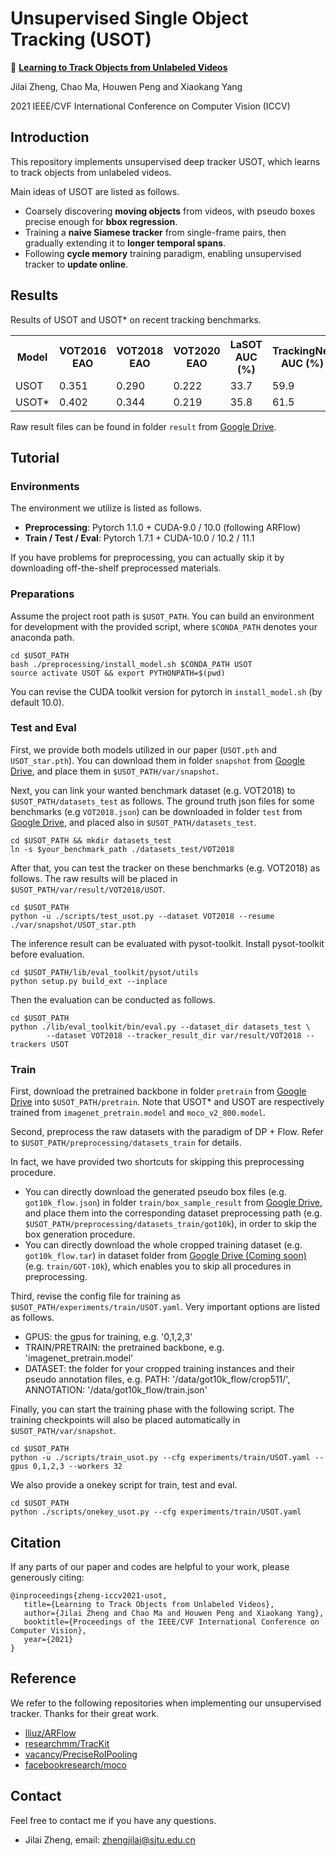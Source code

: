 # Unsupervised Single Object Tracking (USOT)

:herb: **[Learning to Track Objects from Unlabeled Videos](https://arxiv.org/abs/2108.12711)**

Jilai Zheng, Chao Ma, Houwen Peng and Xiaokang Yang

2021 IEEE/CVF International Conference on Computer Vision (ICCV)

## Introduction

 This repository implements unsupervised deep tracker USOT, 
 which learns to track objects from unlabeled videos. 
 
 Main ideas of USOT are listed as follows.

 - Coarsely discovering **moving objects** from videos, with pseudo boxes precise enough for **bbox regression**. 
 - Training a **naive Siamese tracker** from single-frame pairs, then gradually extending it to **longer temporal spans**.
 - Following **cycle memory** training paradigm, enabling unsupervised tracker to **update online**.

## Results

 Results of USOT and USOT* on recent tracking benchmarks.
 
 <table>
  <tr>
    <th>Model</th>
    <th>VOT2016<br> EAO </th>
    <th>VOT2018<br> EAO </th>
    <th>VOT2020<br> EAO </th>
    <th>LaSOT<br> AUC (%)</th>
    <th>TrackingNet<br> AUC (%)</th>
    <th>OTB100<br> AUC (%)</th>
  </tr>
  <tr>
    <td>USOT</td>
    <td>0.351</td>
    <td>0.290</td>
    <td>0.222</td>
    <td>33.7</td>
    <td>59.9</td>
    <td>58.9</td>
  </tr>
  <tr>
    <td>USOT*</td>
    <td>0.402</td>
    <td>0.344</td>
    <td>0.219</td>
    <td>35.8</td>    
    <td>61.5</td>
    <td>57.4</td>
  </tr>
 </table>
 
 Raw result files can be found in folder `result` 
 from [Google Drive](https://drive.google.com/drive/folders/1oa5fJN_QicIF1aJ-Uth2IQaY_bOW49Ia?usp=sharing).

## Tutorial

### Environments

 The environment we utilize is listed as follows.

 - **Preprocessing**: Pytorch 1.1.0 + CUDA-9.0 / 10.0 (following ARFlow)
 - **Train / Test / Eval**: Pytorch 1.7.1 + CUDA-10.0 / 10.2 / 11.1
 
 If you have problems for preprocessing, you can actually skip it by downloading off-the-shelf 
 preprocessed materials.

### Preparations

 Assume the project root path is `$USOT_PATH`. 
 You can build an environment for development with the provided script, 
 where `$CONDA_PATH` denotes your anaconda path. 

 ```shell
 cd $USOT_PATH
 bash ./preprocessing/install_model.sh $CONDA_PATH USOT
 source activate USOT && export PYTHONPATH=$(pwd)
 ```

 You can revise the CUDA toolkit version for pytorch in `install_model.sh` (by default 10.0). 

### Test and Eval

 First, we provide both models utilized in our paper (`USOT.pth` and `USOT_star.pth`).
 You can download them in folder `snapshot` from [Google Drive](https://drive.google.com/drive/folders/1oa5fJN_QicIF1aJ-Uth2IQaY_bOW49Ia?usp=sharing), 
 and place them in `$USOT_PATH/var/snapshot`.

 Next, you can link your wanted benchmark dataset (e.g. VOT2018) to `$USOT_PATH/datasets_test` as follows.
 The ground truth json files for some benchmarks (e.g `VOT2018.json`) 
 can be downloaded in folder `test` from [Google Drive](https://drive.google.com/drive/folders/1oa5fJN_QicIF1aJ-Uth2IQaY_bOW49Ia?usp=sharing), 
 and placed also in `$USOT_PATH/datasets_test`.

 ```shell
 cd $USOT_PATH && mkdir datasets_test
 ln -s $your_benchmark_path ./datasets_test/VOT2018
 ```

 After that, you can test the tracker on these benchmarks (e.g. VOT2018) as follows. 
 The raw results will be placed in `$USOT_PATH/var/result/VOT2018/USOT`.

 ```shell
 cd $USOT_PATH
 python -u ./scripts/test_usot.py --dataset VOT2018 --resume ./var/snapshot/USOT_star.pth
 ```

 The inference result can be evaluated with pysot-toolkit. Install pysot-toolkit before evaluation.
 ```shell
 cd $USOT_PATH/lib/eval_toolkit/pysot/utils
 python setup.py build_ext --inplace
 ```
 
 Then the evaluation can be conducted as follows.
 ```shell
 cd $USOT_PATH
 python ./lib/eval_toolkit/bin/eval.py --dataset_dir datasets_test \
         --dataset VOT2018 --tracker_result_dir var/result/VOT2018 --trackers USOT
 ```

### Train

 First, download the pretrained backbone in folder `pretrain` 
 from [Google Drive](https://drive.google.com/drive/folders/1oa5fJN_QicIF1aJ-Uth2IQaY_bOW49Ia?usp=sharing) 
 into `$USOT_PATH/pretrain`. 
 Note that USOT* and USOT are respectively trained from `imagenet_pretrain.model` and `moco_v2_800.model`.

 Second, preprocess the raw datasets with the paradigm of DP + Flow. 
 Refer to `$USOT_PATH/preprocessing/datasets_train` for details. 

 In fact, we have provided two shortcuts for skipping this preprocessing procedure. 
 - You can directly download the generated pseudo box files (e.g. `got10k_flow.json`) 
 in folder `train/box_sample_result` 
 from [Google Drive](https://drive.google.com/drive/folders/1oa5fJN_QicIF1aJ-Uth2IQaY_bOW49Ia?usp=sharing), 
 and place them into the corresponding dataset preprocessing path 
 (e.g. `$USOT_PATH/preprocessing/datasets_train/got10k`), in order to skip the box generation procedure.
 - You can directly download the whole cropped training dataset (e.g. `got10k_flow.tar`) in 
 dataset folder from [Google Drive (Coming soon)]() (e.g. `train/GOT-10k`), 
 which enables you to skip all procedures in preprocessing.
 
 Third, revise the config file for training as `$USOT_PATH/experiments/train/USOT.yaml`.
 Very important options are listed as follows.
 - GPUS: the gpus for training, e.g. '0,1,2,3'
 - TRAIN/PRETRAIN: the pretrained backbone, e.g. 'imagenet_pretrain.model'
 - DATASET: the folder for your cropped training instances and their pseudo annotation files, 
      e.g. PATH: '/data/got10k_flow/crop511/', ANNOTATION: '/data/got10k_flow/train.json'

 Finally, you can start the training phase with the following script.
 The training checkpoints will also be placed automatically in `$USOT_PATH/var/snapshot`.

 ```shell
 cd $USOT_PATH
 python -u ./scripts/train_usot.py --cfg experiments/train/USOT.yaml --gpus 0,1,2,3 --workers 32
 ```

 We also provide a onekey script for train, test and eval. 

 ```shell
 cd $USOT_PATH
 python ./scripts/onekey_usot.py --cfg experiments/train/USOT.yaml
 ```

## Citation

 If any parts of our paper and codes are helpful to your work, please generously citing:
 
 ```
@inproceedings{zheng-iccv2021-usot,
    title={Learning to Track Objects from Unlabeled Videos},
    author={Jilai Zheng and Chao Ma and Houwen Peng and Xiaokang Yang},
    booktitle={Proceedings of the IEEE/CVF International Conference on Computer Vision},
    year={2021}
}
```

## Reference
 
 We refer to the following repositories when implementing our unsupervised tracker. Thanks for their great work.
 
 - [lliuz/ARFlow](https://github.com/lliuz/ARFlow)
 - [researchmm/TracKit](https://github.com/researchmm/TracKit)
 - [vacancy/PreciseRoIPooling](https://github.com/vacancy/PreciseRoIPooling)
 - [facebookresearch/moco](https://github.com/facebookresearch/moco)

## Contact
 
  Feel free to contact me if you have any questions.
 
 - Jilai Zheng, email: [zhengjilai@sjtu.edu.cn](https://github.com/zhengjilai)


